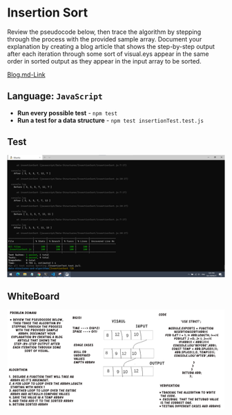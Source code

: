 # Insertion Sort

Review the pseudocode below, then trace the algorithm by stepping through the process with the provided sample array. Document your explanation by creating a blog article that shows the step-by-step output after each iteration through some sort of visual.eys appear in the same order in sorted output as they appear in the input array to be sorted.

[Blog.md-Link](https://github.com/yasmeenokh/data-structures-and-algorithms/blob/InsertionSort/javascript/Data-Structures/InsertionSort/BLOG.md)

## Language: `JavaScript`

- **Run every possible test** - `npm test`
- **Run a test for a data structure** - `npm test insertionTest.test.js `

## Test 
![Test](images/codeTest26.png)


## WhiteBoard
![WhiteBoard](images/Code26.png)

